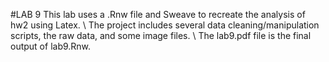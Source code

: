 #LAB 9
This lab uses a .Rnw file and Sweave to recreate the analysis of hw2 using Latex. \\
The project includes several data cleaning/manipulation scripts, the raw data, and some image files. \\
The lab9.pdf file is the final output of lab9.Rnw.

